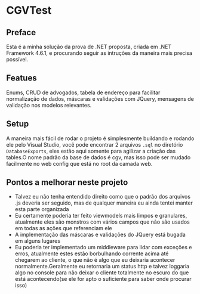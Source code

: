 # CGVTest
 
## Preface
Esta é a minha solução da prova de .NET proposta, criada em .NET Framework 4.6.1, e procurando seguir as intruções da maneira mais precisa possível.

## Featues
Enums, CRUD de advogados, tabela de endereço para facilitar normalização de dados, máscaras e validações com JQuery, mensagens de validação nos modelos relevantes.

## Setup
A maneira mais fácil de rodar o projeto é simplesmente buildando e rodando ele pelo Visual Studio, você pode encontrar 2 arquivos `.sql` no diretório `DatabaseExports`, eles estão aqui somente para agilizar a criação das tables.O nome padrão da base de dados é cgv, mas isso pode ser mudado facilmente no web config que está no root da camada web.

## Pontos a melhorar neste projeto
<ul>
    <li>Talvez eu não tenha entendido direito como que o padrão dos arquivos .js deveria ser seguido, mas de qualquer maneira eu ainda tentei manter esta parte organizada</li>
    <li>Eu certamente poderia ter feito viewmodels mais limpos e granulares, atualmente eles são monstros com vários campos que não são usados em todas as ações que referenciam ele</li>
    <li>A implementação das máscaras e validações do JQuery está bugada em alguns lugares</li>
    <li>Eu poderia ter implementado um middleware para lidar com exceções e erros, atualmente estes estão borbulhando corrente acima até chegarem ao cliente, o que não é algo que eu deixaria acontecer normalmente.Geralmente eu retornaria um status http e talvez loggaria algo no console para não deixar o cliente totalmente no escuro do que está acontecendo(se ele for apto o suficiente para saber onde procurar isso)</li>
</ul>